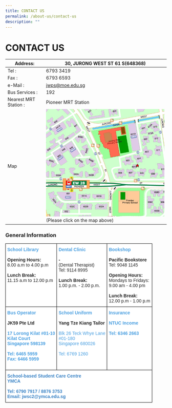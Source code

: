 ```yaml
---
title: CONTACT US
permalink: /about-us/contact-us
description: ""
---
```

# CONTACT US
<table>
<thead>
  <tr>
    <th>Address:</th>
    <th>30, JURONG WEST ST 61  S(648368)</th>
  </tr>
</thead>
<tbody>
  <tr>
    <td>Tel :</td>
    <td>6793 3419</td>
  </tr>
  <tr>
    <td>Fax :</td>
    <td>6793 6593</td>
  </tr>
  <tr>
    <td>e-Mail :</td>
    <td><a href="mailto:jwps@moe.edu.sg">jwps@moe.edu.sg</a></td>
  </tr>
  <tr>
    <td>Bus Services :</td>
    <td>192</td>
  </tr>
  <tr>
    <td>Nearest MRT Station :</td>
    <td>Pioneer MRT Station</td>
  </tr>
  <tr>
    <td>Map</td>
    <td><a href="https://www.streetdirectory.com/sg/jurong-west/30-jurong-west-street-61-648368/4412_116196.html" target = "_blank"> <img src="/images/About%20Us/Contact%20Us/jwps%20map.jpg"
     style="width:100%"></a><br>(Please click on the map above)</td>
  </tr>
</tbody>
</table>

### General Information

<style type="text/css">
.tg  {border-collapse:collapse;border-spacing:0;}
.tg td{border-color:black;border-style:solid;border-width:1px;font-family:Arial, sans-serif;font-size:14px;
  overflow:hidden;padding:10px 5px;word-break:normal;}
.tg th{border-color:black;border-style:solid;border-width:1px;font-family:Arial, sans-serif;font-size:14px;
  font-weight:normal;overflow:hidden;padding:10px 5px;word-break:normal;}
.tg .tg-05aa{background-color:#FFF;color:#3D85C6;font-weight:bold;text-align:left;vertical-align:top}
.tg .tg-inuq{background-color:#FFF;color:#4A9FE0;font-weight:bold;text-align:left;vertical-align:top}
</style>
<table class="tg">
<thead>
  <tr>
    <th class="tg-inuq"><span style="color:#4A9FE0">School Library</span><br><br><span style="font-weight:400;color:#252525"><b>Opening Hours:</b></span><br><span style="font-weight:400;color:#252525">8.00 a.m to 4.00 p.m</span><br><br><span style="font-weight:400;color:#252525"><b>Lunch Break:</b><br></span><span style="font-weight:400;color:#252525">11.15 a.m to 12.00 p.m</span></th>
    <th class="tg-inuq"><span style="color:#4A9FE0">Dental Clinic</span><br><br><span style="font-weight:400;color:#252525"><b>-</b></span><br><span style="font-weight:400;color:#252525">(Dental Therapist)</span><br><span style="font-weight:400;color:#252525">Tel: 9114 8995</span><br><span style="font-weight:400;color:#252525"> </span><br><span style="font-weight:400;color:#252525"><b>Lunch Break:</b></span><br><span style="font-weight:400;color:#252525">1.00 p.m. - 2.00 p.m.</span></th>
    <th class="tg-inuq"><span style="color:#4A9FE0">Bookshop</span><br><br><span style="font-weight:400;color:#252525"><b>Pacific Bookstore</b><br><span style="font-weight:400;color:#252525">Tel: 9048 1145</span><br><br><span style="font-weight:400;color:#252525"><b>Opening Hours:</b></span><br><span style="font-weight:400;color:#252525">Mondays to Fridays:</span><br><span style="font-weight:400;color:#252525">9.00 am - 4.00 pm</span><br><br><span style="font-weight:400;color:#252525"><b>Lunch Break:</b></span><br><span style="font-weight:400;color:#252525">12.00 p.m - 1.00 p.m</span><br></th>
  </tr>
</thead>
<tbody>
  <tr>
    <td class="tg-inuq"><span style="color:#4A9FE0">Bus Operator</span><br><br><span style="font-weight:400;color:#252525"><b>JK59 Pte Ltd</b></span><br><br>17 Lorong Kilat #01-10 <br>Kilat Court<br>Singapore 598139<br><br><span style="background-color:transparent">Tel: 6465 5959</span><br>Fax: 6466 5959<br></td>
    <td class="tg-inuq"><span style="color:#4A9FE0">School Uniform</span><br><br><span style="color:#252525">Yang Tze Kiang Tailor</span><br><br><span style="font-weight:normal">Blk 26 Teck Whye Lane</span><br><span style="font-weight:normal">#01-180</span><br><span style="font-weight:normal">Singapore 680026</span><br><br><span style="font-weight:normal">Tel: 6769 1260</span><br><br><br></td>
    <td class="tg-inuq"><span style="color:#4A9FE0">Insurance</span><br><br>NTUC Income<br><br>Tel: 6346 2663</td>
  </tr>
  <tr>
    <td class="tg-05aa" colspan="3">School-based Student Care Centre<br>YMCA<br><br>Tel: 6790 7917 / 8876 3753<br>Email: jwsc2@ymca.edu.sg<br></td>
  </tr>
</tbody>
</table>